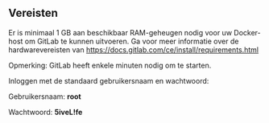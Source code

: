 ## Vereisten
Er is minimaal 1 GB aan beschikbaar RAM-geheugen nodig voor uw Docker-host om GitLab te kunnen uitvoeren. Ga voor meer informatie over de hardwarevereisten van <a href="https://docs.gitlab.com/ce/install/requirements.html" target="_blank">https://docs.gitlab.com/ce/install/requirements.html</a>

Opmerking: GitLab heeft enkele minuten nodig om te starten.

Inloggen met de standaard gebruikersnaam en wachtwoord:

Gebruikersnaam: **root**

Wachtwoord: **5iveL!fe**
